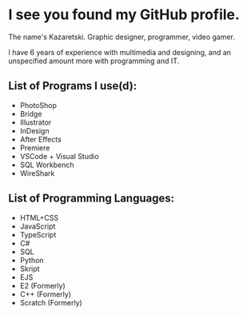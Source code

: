 # I see you found my GitHub profile.

The name's Kazaretski. Graphic designer, programmer, video gamer. 

I have 6 years of experience with multimedia and designing, and an unspecified amount more with programming and IT.

## List of Programs I use(d):
- PhotoShop
- Bridge
- Illustrator
- InDesign
- After Effects
- Premiere
- VSCode + Visual Studio
- SQL Workbench
- WireShark

## List of Programming Languages:
- HTML+CSS
- JavaScript
- TypeScript
- C#
- SQL
- Python
- Skript
- EJS
- E2 (Formerly)
- C++ (Formerly)
- Scratch (Formerly)
